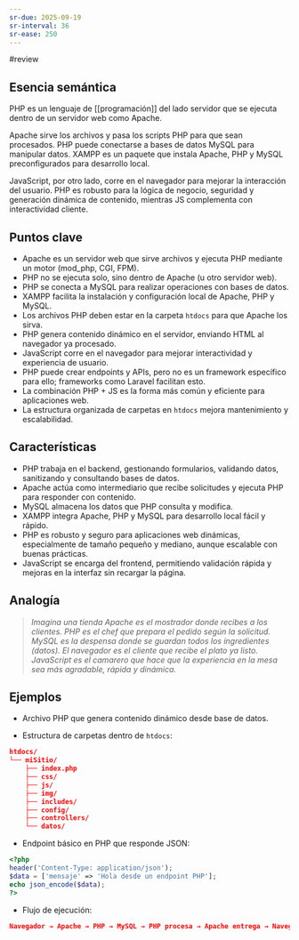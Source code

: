 ```yaml
---
sr-due: 2025-09-19
sr-interval: 36
sr-ease: 250
---
```



 #review  
## Esencia semántica

PHP es un lenguaje de [[programación]] del lado servidor que se ejecuta dentro de un servidor web como Apache. 

Apache sirve los archivos y pasa los scripts PHP para que sean procesados. PHP puede conectarse a bases de datos MySQL para manipular datos. XAMPP es un paquete que instala Apache, PHP y MySQL preconfigurados para desarrollo local. 

JavaScript, por otro lado, corre en el navegador para mejorar la interacción del usuario. PHP es robusto para la lógica de negocio, seguridad y generación dinámica de contenido, mientras JS complementa con interactividad cliente.

## Puntos clave

- Apache es un servidor web que sirve archivos y ejecuta PHP mediante un motor (mod_php, CGI, FPM).
- PHP no se ejecuta solo, sino dentro de Apache (u otro servidor web).
- PHP se conecta a MySQL para realizar operaciones con bases de datos.
- XAMPP facilita la instalación y configuración local de Apache, PHP y MySQL.
- Los archivos PHP deben estar en la carpeta `htdocs` para que Apache los sirva.
- PHP genera contenido dinámico en el servidor, enviando HTML al navegador ya procesado.
- JavaScript corre en el navegador para mejorar interactividad y experiencia de usuario.
- PHP puede crear endpoints y APIs, pero no es un framework específico para ello; frameworks como Laravel facilitan esto.
- La combinación PHP + JS es la forma más común y eficiente para aplicaciones web.
- La estructura organizada de carpetas en `htdocs` mejora mantenimiento y escalabilidad.
## Características
- PHP trabaja en el backend, gestionando formularios, validando datos, sanitizando y consultando bases de datos.
- Apache actúa como intermediario que recibe solicitudes y ejecuta PHP para responder con contenido.
- MySQL almacena los datos que PHP consulta y modifica.
- XAMPP integra Apache, PHP y MySQL para desarrollo local fácil y rápido.
- PHP es robusto y seguro para aplicaciones web dinámicas, especialmente de tamaño pequeño y mediano, aunque escalable con buenas prácticas.
- JavaScript se encarga del frontend, permitiendo validación rápida y mejoras en la interfaz sin recargar la página.
    
## Analogía
> *Imagina una tienda
> Apache es el mostrador donde recibes a los clientes.
> PHP es el chef que prepara el pedido según la solicitud.
> MySQL es la despensa donde se guardan todos los ingredientes (datos).
> El navegador es el cliente que recibe el plato ya listo.
> JavaScript es el camarero que hace que la experiencia en la mesa sea más agradable, rápida y dinámica.*

## Ejemplos 

- Archivo PHP que genera contenido dinámico desde base de datos.
    
- Estructura de carpetas dentro de `htdocs`:
```json
htdocs/
└── miSitio/
    ├── index.php
    ├── css/
    ├── js/
    ├── img/
    ├── includes/
    ├── config/
    ├── controllers/
    └── datos/

```
- Endpoint básico en PHP que responde JSON:
```php
<?php
header('Content-Type: application/json');
$data = ['mensaje' => 'Hola desde un endpoint PHP'];
echo json_encode($data);
?>
```
- Flujo de ejecución:
```json
Navegador → Apache → PHP → MySQL → PHP procesa → Apache entrega → Navegador muestra
```

